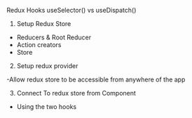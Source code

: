 Redux Hooks useSelector() vs useDispatch()

1. Setup Redux Store

- Reducers & Root Reducer
- Action creators
- Store

2.  Setup redux provider

-Allow redux store to be accessible from anywhere of the app

3. Connect To redux store from Component

- Using the two hooks 